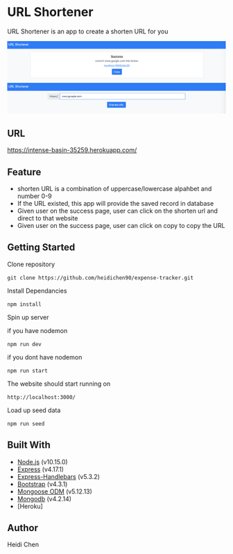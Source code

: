 # URL Shortener

URL Shortener is an app to create a shorten URL for you

![](images/shorten-url-1.png)
![](images/shorten-url-2.png)

## URL

https://intense-basin-35259.herokuapp.com/

## Feature

- shorten URL is a combination of uppercase/lowercase alpahbet and number 0-9
- If the URL existed, this app will provide the saved record in database
- Given user on the success page, user can click on the shorten url and direct to that website
- Given user on the success page, user can click on copy to copy the URL

## Getting Started

Clone repository

    git clone https://github.com/heidichen90/expense-tracker.git

Install Dependancies

    npm install

Spin up server

if you have nodemon

    npm run dev

if you dont have nodemon

    npm run start

The website should start running on

    http://localhost:3000/

Load up seed data

    npm run seed

## Built With

- [Node.js](https://nodejs.org/en/) (v10.15.0)
- [Express](https://expressjs.com/) (v4.17.1)
- [Express-Handlebars](https://www.npmjs.com/package/express-handlebars) (v5.3.2)
- [Bootstrap](https://getbootstrap.com/) (v4.3.1)
- [Mongoose ODM](https://mongoosejs.com/) (v5.12.13)
- [Mongodb](https://www.mongodb.com/) (v4.2.14)
- [Heroku]

## Author

Heidi Chen
